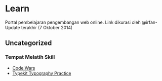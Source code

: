 Learn
=====
Portal pembelajaran pengembangan web online. Link dikurasi oleh @irfan-
Update terakhir (7 Oktober 2014)


## Uncategorized
### Tempat Melatih Skill
- [Code Wars](https://www.codewars.com/users/sign_in)
- [Typekit Typography Practice](http://practice.typekit.com/)
